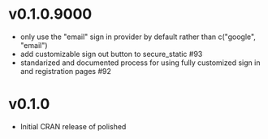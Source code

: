 # v0.1.0.9000

- only use the "email" sign in provider by default rather than c("google", "email")
- add customizable sign out button to secure_static #93
- standarized and documented process for using fully customized sign in and registration pages #92

# v0.1.0

- Initial CRAN release of polished
